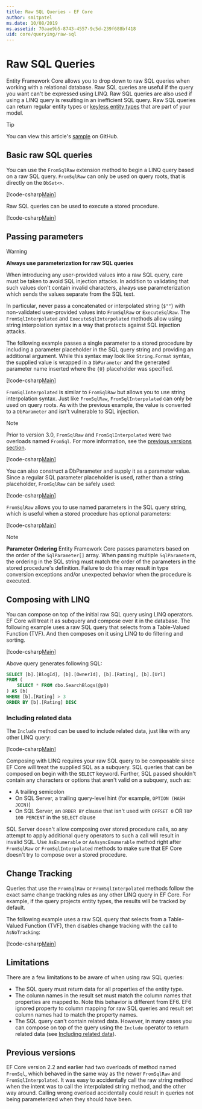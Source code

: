 ```yaml
---
title: Raw SQL Queries - EF Core
author: smitpatel
ms.date: 10/08/2019
ms.assetid: 70aae9b5-8743-4557-9c5d-239f688bf418
uid: core/querying/raw-sql
---
```

# Raw SQL Queries

Entity Framework Core allows you to drop down to raw SQL queries when working with a relational database. Raw SQL queries are useful if the query you want can't be expressed using LINQ. Raw SQL queries are also used if using a LINQ query is resulting in an inefficient SQL query. Raw SQL queries can return regular entity types or [keyless entity types](xref:core/modeling/keyless-entity-types) that are part of your model.

> [!TIP]  
> You can view this article's [sample](https://github.com/dotnet/EntityFramework.Docs/tree/master/samples/core/Querying/) on GitHub.

## Basic raw SQL queries

You can use the `FromSqlRaw` extension method to begin a LINQ query based on a raw SQL query. `FromSqlRaw` can only be used on query roots, that is directly on the `DbSet<>`.

[!code-csharp[Main](../../../samples/core/Querying/RawSQL/Sample.cs#FromSqlRaw)]

Raw SQL queries can be used to execute a stored procedure.

[!code-csharp[Main](../../../samples/core/Querying/RawSQL/Sample.cs#FromSqlRawStoredProcedure)]

## Passing parameters

> [!WARNING]
> **Always use parameterization for raw SQL queries**
>
> When introducing any user-provided values into a raw SQL query, care must be taken to avoid SQL injection attacks. In addition to validating that such values don't contain invalid characters, always use parameterization which sends the values separate from the SQL text.
>
> In particular, never pass a concatenated or interpolated string (`$""`) with non-validated user-provided values into `FromSqlRaw` or `ExecuteSqlRaw`. The `FromSqlInterpolated` and `ExecuteSqlInterpolated` methods allow using string interpolation syntax in a way that protects against SQL injection attacks.

The following example passes a single parameter to a stored procedure by including a parameter placeholder in the SQL query string and providing an additional argument. While this syntax may look like `String.Format` syntax, the supplied value is wrapped in a `DbParameter` and the generated parameter name inserted where the `{0}` placeholder was specified.

[!code-csharp[Main](../../../samples/core/Querying/RawSQL/Sample.cs#FromSqlRawStoredProcedureParameter)]

`FromSqlInterpolated` is similar to `FromSqlRaw` but allows you to use string interpolation syntax. Just like `FromSqlRaw`, `FromSqlInterpolated` can only be used on query roots. As with the previous example, the value is converted to a `DbParameter` and isn't vulnerable to SQL injection.

> [!NOTE]
> Prior to version 3.0, `FromSqlRaw` and `FromSqlInterpolated` were two overloads named `FromSql`. For more information, see the [previous versions section](#previous-versions).

[!code-csharp[Main](../../../samples/core/Querying/RawSQL/Sample.cs#FromSqlInterpolatedStoredProcedureParameter)]

You can also construct a DbParameter and supply it as a parameter value. Since a regular SQL parameter placeholder is used, rather than a string placeholder, `FromSqlRaw` can be safely used:

[!code-csharp[Main](../../../samples/core/Querying/RawSQL/Sample.cs#FromSqlRawStoredProcedureSqlParameter)]

`FromSqlRaw` allows you to use named parameters in the SQL query string, which is useful when a stored procedure has optional parameters:

[!code-csharp[Main](../../../samples/core/Querying/RawSQL/Sample.cs#FromSqlRawStoredProcedureNamedSqlParameter)]

> [!NOTE]
> **Parameter Ordering**
> Entity Framework Core passes parameters based on the order of the `SqlParameter[]` array. When passing multiple `SqlParameter`s, the ordering in the SQL string must match the order of the parameters in the stored procedure's definition. Failure to do this may result in type conversion exceptions and/or unexpected behavior when the procedure is executed.

## Composing with LINQ

You can compose on top of the initial raw SQL query using LINQ operators. EF Core will treat it as subquery and compose over it in the database. The following example uses a raw SQL query that selects from a Table-Valued Function (TVF). And then composes on it using LINQ to do filtering and sorting.

[!code-csharp[Main](../../../samples/core/Querying/RawSQL/Sample.cs#FromSqlInterpolatedComposed)]

Above query generates following SQL:

```sql
SELECT [b].[BlogId], [b].[OwnerId], [b].[Rating], [b].[Url]
FROM (
    SELECT * FROM dbo.SearchBlogs(@p0)
) AS [b]
WHERE [b].[Rating] > 3
ORDER BY [b].[Rating] DESC
```

### Including related data

The `Include` method can be used to include related data, just like with any other LINQ query:

[!code-csharp[Main](../../../samples/core/Querying/RawSQL/Sample.cs#FromSqlInterpolatedInclude)]

Composing with LINQ requires your raw SQL query to be composable since EF Core will treat the supplied SQL as a subquery. SQL queries that can be composed on begin with the `SELECT` keyword. Further, SQL passed shouldn't contain any characters or options that aren't valid on a subquery, such as:

- A trailing semicolon
- On SQL Server, a trailing query-level hint (for example, `OPTION (HASH JOIN)`)
- On SQL Server, an `ORDER BY` clause that isn't used with `OFFSET 0` OR `TOP 100 PERCENT` in the `SELECT` clause

SQL Server doesn't allow composing over stored procedure calls, so any attempt to apply additional query operators to such a call will result in invalid SQL. Use `AsEnumerable` or `AsAsyncEnumerable` method right after `FromSqlRaw` or `FromSqlInterpolated` methods to make sure that EF Core doesn't try to compose over a stored procedure.

## Change Tracking

Queries that use the `FromSqlRaw` or `FromSqlInterpolated` methods follow the exact same change tracking rules as any other LINQ query in EF Core. For example, if the query projects entity types, the results will be tracked by default.

The following example uses a raw SQL query that selects from a Table-Valued Function (TVF), then disables change tracking with the call to `AsNoTracking`:

[!code-csharp[Main](../../../samples/core/Querying/RawSQL/Sample.cs#FromSqlInterpolatedAsNoTracking)]

## Limitations

There are a few limitations to be aware of when using raw SQL queries:

- The SQL query must return data for all properties of the entity type.
- The column names in the result set must match the column names that properties are mapped to. Note this behavior is different from EF6. EF6 ignored property to column mapping for raw SQL queries and result set column names had to match the property names.
- The SQL query can't contain related data. However, in many cases you can compose on top of the query using the `Include` operator to return related data (see [Including related data](#including-related-data)).

## Previous versions

EF Core version 2.2 and earlier had two overloads of method named `FromSql`, which behaved in the same way as the newer `FromSqlRaw` and `FromSqlInterpolated`. It was easy to accidentally call the raw string method when the intent was to call the interpolated string method, and the other way around. Calling wrong overload accidentally could result in queries not being parameterized when they should have been.
